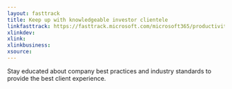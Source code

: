 ```yaml
---
layout: fasttrack
title: Keep up with knowledgeable investor clientele
linkfasttrack: https://fasttrack.microsoft.com/microsoft365/productivitylibrary/Keep-up-with-knowledgeable-investor-clientele 
xlinkdev: 
xlink: 
xlinkbusiness: 
xsource: 
---
```

Stay educated about company best practices and industry standards to provide the best client experience.